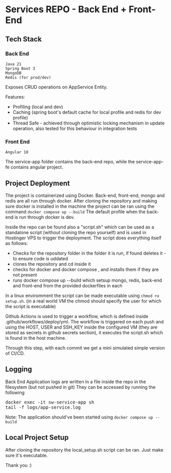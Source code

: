 # Services REPO - Back End + Front-End

## Tech Stack
 ### Back End 
    Java 21
    Spring Boot 3
    MongoDB 
    Redis (for prod/dev)
Exposes CRUD operations on AppService Entity.

Features:
 - Profiling (local and dev)
 - Caching (spring boot's default cache for local profile
and redis for dev profile)
 - Thread Safe - achieved through optimistic locking mechanism in update operation, also tested for this behaviour in integration tests
 ### Front End
    Angular 18

The service-app folder contains the back-end repo, 
while the service-app-fe contains angular project.

## Project Deployment

The project is containerized using Docker. Back-end, front-end, mongo
and redis are all run through docker.
After cloning the repository and making sure docker is installed
in the machine the project can be ran using the command
``docker compose up --build``
The default profile when the back-end is run through docker is dev.

Inside the repo can be found also a "script.sh" which can be
used as a standalone script (without cloning the repo yourself)
and is used in Hostinger VPS to trigger the deployment. The script does everything itself as follows:

- Checks for the repository folder in the folder it is run, if found deletes it - to ensure code is uddated
- clones the repository and cd inside it
- checks for docker and docker compose , and installs them if they are not present
- runs docker compose up --build which setsup mongo, redis, back-end and front-end from the provided dockerfiles in each

In a linux enviromment the script can be made executable using  `chmod +x setup.sh`.
(in a real world VM the chmod should specify the user for which the script is executable)

Github Actions is used to trigger a workflow, which is defined inside .github/workflows/deploy/yml.
The workflow is triggered on each push and using the HOST, USER and SSH_KEY inside
the configured VM (they are stored as secrets in github secrets section), it executes
the script.sh which is found in the host machine. 

Through this step, with each commit we get a mini simulated simple version of CI/CD.


## Logging
Back End Application logs are written in a file inside the repo in the filesystem (but not pushed in git)
They can be accessed by running the following <br>

<pre>
docker exec -it sw-service-app sh
tail -f logs/app-service.log
</pre>
Note: The application should've been started using `docker compose up --build`

## Local Project Setup
After cloning the repository the local_setup.sh script can be ran.
Just make sure it's executable.

Thank you :)

